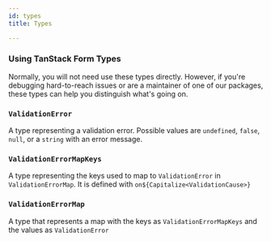 ```yaml
---
id: types
title: Types

---
```


### Using TanStack Form Types

Normally, you will not need use these types directly. However, if you're debugging hard-to-reach issues or are a maintainer of one of our packages, these types can help you distinguish what's going on.

### `ValidationError`

A type representing a validation error. Possible values are `undefined`, `false`, `null`, or a `string` with an error message.

### `ValidationErrorMapKeys`
A type representing the keys used to map to `ValidationError` in `ValidationErrorMap`. It is defined with `on${Capitalize<ValidationCause>}`

### `ValidationErrorMap`

A type that represents a map with the keys as `ValidationErrorMapKeys` and the values as `ValidationError`